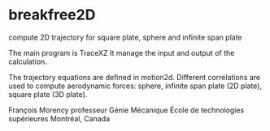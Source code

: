 # breakfree2D
compute 2D trajectory for square plate, sphere and infinite span plate

The main program is TraceXZ  It manage the input and output of the calculation.

The trajectory equations are defined in motion2d.  Different correlations are used to compute aerodynamic forces: sphere, infinite span plate (2D plate), square plate (3D plate).

François Morency
professeur Génie Mécanique
École de technologies supérieures
Montréal, Canada
